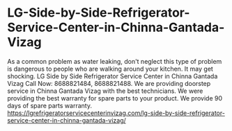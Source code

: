 # LG-Side-by-Side-Refrigerator-Service-Center-in-Chinna-Gantada-Vizag
As a common problem as water leaking, don't neglect this type of problem is dangerous to people who are walking around your kitchen. It may get shocking. LG Side by Side Refrigerator Service Center in Chinna Gantada Vizag Call Now: 8688821484, 8688821488. We are providing doorstep service in Chinna Gantada Vizag with the best technicians. We were providing the best warranty for spare parts to your product. We provide 90 days of spare parts warranty. https://lgrefrigeratorservicecenterinvizag.com/lg-side-by-side-refrigerator-service-center-in-chinna-gantada-vizag/
